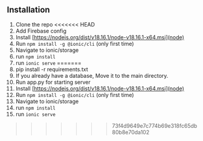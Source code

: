 ## Installation

1. Clone the repo
<<<<<<< HEAD
2. Add Firebase config
3. Install  [https://nodejs.org/dist/v18.16.1/node-v18.16.1-x64.msi](node)
4. Run `npm install -g @ionic/cli`  (only first time)
5. Navigate to ionic/storage 
6. run `npm install`
7. run `ionic serve`
=======
2. pip install -r requirements.txt
3. If you already have a database, Move it to the main directory.
4. Run app.py for starting server
5. Install  [https://nodejs.org/dist/v18.16.1/node-v18.16.1-x64.msi](node)
6. Run `npm install -g @ionic/cli`  (only first time)
7. Navigate to ionic/storage 
8. run `npm install`
9. run `ionic serve`
>>>>>>> 73f4d9649e7c774b69e318fc65db80b8e70da102

